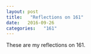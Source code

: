 ```yaml
---
layout: post
title:   "Reflections on 161"
date:   2016-09-26
categories:   "161"
---
```



These are my reflections on 161.

